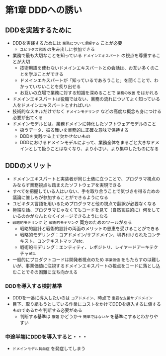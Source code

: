 # 第1章 DDDへの誘い

## DDDを実践するために

* DDDを実践するためには `業務について理解する` ことが必要
    * `ユビキタス言語` の生み出しに参加できる
* 業務で最も大切なことを知っている `ドメインエキスパート` の視点を尊重することが大切
    * 技術用語を使わないドメインエキスパートとの会話は、お互い多くのことを学ぶことができる
    * ドメインエキスパートが「知っているであろうこと」を聞くことで、わかっていないことを炙り出せる
    * お互いの立場で業務に対する知識を深めることで `業務の改善` をはかれる
* ドメインエキスパートは役職ではない、業務の流れについてよく知っている人をドメインエキスパートとすればいい
* 技術的なスキルだけでなく `ドメインモデリング` などの高度な概念も身につける必要が出てくる
* ドメインモデルとは、業務ドメインに特化したソフトウェアモデルのこと
    * 扱うデータ、振る舞いを業務的に正確な意味で保持する
    * DDDを実践する上で欠かせないもの
    * DDDにおけるドメインモデルによって、業務全体をまるごと大きなドメインとして扱うことはなくなり、より小さい、より集中したものになる

## DDDのメリット

* ドメインエキスパートと実装者が同じ土俵に立つことで、プログラマ視点のみならず業務視点も踏まえたソフトウェアを実現できる
* すべてを把握している人はいない、手を取り合うことで気づきを得るための議論に誰しもが参加することができるようになる
* ユビキタス言語を用いるためプログラマと他の視点で翻訳が必要なくなる
* 極端な話、プログラマじゃなくてもコードを見て（自然言語的に）何をしているのかがなんとなくイメージできるようになる
* `戦略的モデリング` と `戦術的モデリング` 両方のためのツールがある
    * 戦略的設計と戦術的設計の両面のメリットの恩恵を受けることができる
    * 戦略的モデリング：コアドメイン/サブドメイン、境界付けられたコンテキスト、コンテキストマップetc.
    * 戦術的モデリング：エンティティ、レポジトリ、レイヤードアーキテクチャetc.
* 一般的にプロダクトコードは開発者視点のため `事業価値` をもたらすのは難しいが、事業価値に注視するドメインエキスパートの視点をコードに落とし込むことでその困難に立ち向かえる

### DDDを導入する検討基準

* DDDを一番に導入したいのは `コアドメイン`、時点で `重要な支援サブドメイン`
* 目下、取り組もうとしている作業にコストをかけてDDDを導入するに値するものであるかを判断する必要がある
    * 判断する基準は `複雑` かどうか→ `簡単ではないか` を基準にするとわかりやすい

### 中途半端にDDDを導入すると・・・

* `ドメインモデル貧血症` を発症してしまう
